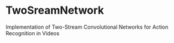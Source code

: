 # TwoSreamNetwork
Implementation of  Two-Stream Convolutional Networks for Action Recognition in Videos
